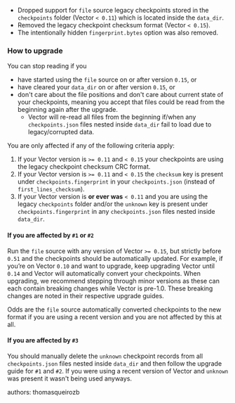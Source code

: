 * Dropped support for `file` source legacy checkpoints stored in the `checkpoints` folder (Vector `< 0.11`) which is located inside the `data_dir`. 
* Removed the legacy checkpoint checksum format (Vector `< 0.15`).
* The intentionally hidden `fingerprint.bytes` option was also removed.

### How to upgrade

You can stop reading if you

* have started using the `file` source on or after version `0.15`, or
* have cleared your `data_dir` on or after version `0.15`, or
* don't care about the file positions and don't care about current state of your checkpoints, meaning you accept that files could be read from the beginning again after the upgrade.
  * Vector will re-read all files from the beginning if/when any `checkpoints.json` files nested inside `data_dir` fail to load due to legacy/corrupted data.

You are only affected if any of the following criteria apply:

1. If your Vector version is `>= 0.11` and `< 0.15` your checkpoints are using the legacy checkpoint checksum CRC format.
2. If your Vector version is `>= 0.11` and `< 0.15` the `checksum` key is present under `checkpoints.fingerprint` in your `checkpoints.json` (instead of `first_lines_checksum`).
3. If your Vector version is **or ever was** `< 0.11` and you are using the legacy `checkpoints` folder and/or the `unknown` key is present under `checkpoints.fingerprint` in any `checkpoints.json` files nested inside `data_dir`.

#### If you are affected by `#1` or `#2`

Run the `file` source with any version of Vector `>= 0.15`, but strictly before `0.51` and the checkpoints should be automatically updated.
For example, if you’re on Vector `0.10` and want to upgrade, keep upgrading Vector until `0.14` and Vector will automatically convert your checkpoints.
When upgrading, we recommend stepping through minor versions as these can each contain breaking changes while Vector is pre-1.0. These breaking changes are noted in their respective upgrade guides.

Odds are the `file` source automatically converted checkpoints to the new format if you are using a recent version and you are not affected by this at all.
#### If you are affected by `#3`

You should manually delete the `unknown` checkpoint records from all `checkpoints.json` files nested inside `data_dir`
and then follow the upgrade guide for `#1` and `#2`. If you were using a recent version of Vector and `unknown`
was present it wasn't being used anyways.

authors: thomasqueirozb
